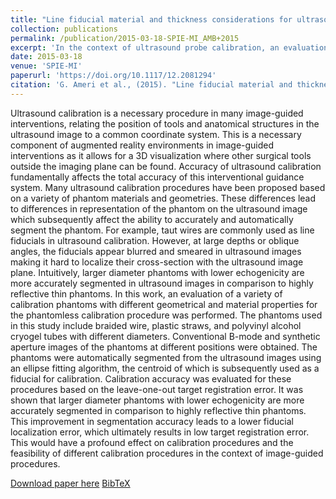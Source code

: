 ```yaml
---
title: "Line fiducial material and thickness considerations for ultrasound calibration"
collection: publications
permalink: /publication/2015-03-18-SPIE-MI_AMB+2015
excerpt: 'In the context of ultrasound probe calibration, an evaluation of a variety of calibration phantoms with different geometrical and material properties for the phantomless calibration procedure was performed in this paper.'
date: 2015-03-18
venue: 'SPIE-MI'
paperurl: 'https://doi.org/10.1117/12.2081294'
citation: 'G. Ameri et al., (2015). "Line fiducial material and thickness considerations for ultrasound calibration"; in <i>SPIE Medical Imaging: Image-Guided Procedures, Robotic Interventions, and Modeling;</i>, 941529, pp. 559-567.'
---
```


Ultrasound calibration is a necessary procedure in many image-guided interventions, relating the position of tools and anatomical structures in the ultrasound image to a common coordinate system. This is a necessary component of augmented reality environments in image-guided interventions as it allows for a 3D visualization where other surgical tools outside the imaging plane can be found. Accuracy of ultrasound calibration fundamentally affects the total accuracy of this interventional guidance system. Many ultrasound calibration procedures have been proposed based on a variety of phantom materials and geometries. These differences lead to differences in representation of the phantom on the ultrasound image which subsequently affect the ability to accurately and automatically segment the phantom. For example, taut wires are commonly used as line fiducials in ultrasound calibration. However, at large depths or oblique angles, the fiducials appear blurred and smeared in ultrasound images making it hard to localize their cross-section with the ultrasound image plane. Intuitively, larger diameter phantoms with lower echogenicity are more accurately segmented in ultrasound images in comparison to highly reflective thin phantoms. In this work, an evaluation of a variety of calibration phantoms with different geometrical and material properties for the phantomless calibration procedure was performed. The phantoms used in this study include braided wire, plastic straws, and polyvinyl alcohol cryogel tubes with different diameters. Conventional B-mode and synthetic aperture images of the phantoms at different positions were obtained. The phantoms were automatically segmented from the ultrasound images using an ellipse fitting algorithm, the centroid of which is subsequently used as a fiducial for calibration. Calibration accuracy was evaluated for these procedures based on the leave-one-out target registration error. It was shown that larger diameter phantoms with lower echogenicity are more accurately segmented in comparison to highly reflective thin phantoms. This improvement in segmentation accuracy leads to a lower fiducial localization error, which ultimately results in low target registration error. This would have a profound effect on calibration procedures and the feasibility of different calibration procedures in the context of image-guided procedures.

[Download paper here](https://doi.org/10.1117/12.2081294) [BibTeX](./../files/bibtex/AMB+2015.bib)
